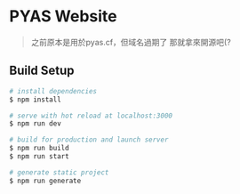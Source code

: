 # PYAS Website

> 之前原本是用於pyas.cf，但域名過期了
> 那就拿來開源吧(?

## Build Setup

```bash
# install dependencies
$ npm install

# serve with hot reload at localhost:3000
$ npm run dev

# build for production and launch server
$ npm run build
$ npm run start

# generate static project
$ npm run generate
```
